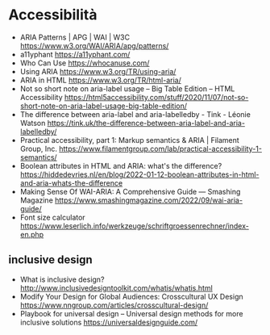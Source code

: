 # Accessibilità

* ARIA Patterns | APG | WAI | W3C <https://www.w3.org/WAI/ARIA/apg/patterns/>
* a11yphant <https://a11yphant.com/>
* Who Can Use <https://whocanuse.com/>
* Using ARIA <https://www.w3.org/TR/using-aria/>
* ARIA in HTML <https://www.w3.org/TR/html-aria/>
* Not so short note on aria-label usage – Big Table Edition – HTML Accessibility <https://html5accessibility.com/stuff/2020/11/07/not-so-short-note-on-aria-label-usage-big-table-edition/>
* The difference between aria-label and aria-labelledby - Tink - Léonie Watson <https://tink.uk/the-difference-between-aria-label-and-aria-labelledby/>
* Practical accessibility, part 1: Markup semantics & ARIA | Filament Group, Inc. <https://www.filamentgroup.com/lab/practical-accessibility-1-semantics/>
* Boolean attributes in HTML and ARIA: what's the difference? <https://hiddedevries.nl/en/blog/2022-01-12-boolean-attributes-in-html-and-aria-whats-the-difference>
* Making Sense Of WAI-ARIA: A Comprehensive Guide — Smashing Magazine <https://www.smashingmagazine.com/2022/09/wai-aria-guide/>
* Font size calculator <https://www.leserlich.info/werkzeuge/schriftgroessenrechner/index-en.php>


## inclusive design
* What is inclusive design? <http://www.inclusivedesigntoolkit.com/whatis/whatis.html>
* Modify Your Design for Global Audiences: Crosscultural UX Design <https://www.nngroup.com/articles/crosscultural-design/>
* Playbook for universal design – Universal design methods for more inclusive solutions <https://universaldesignguide.com/>

